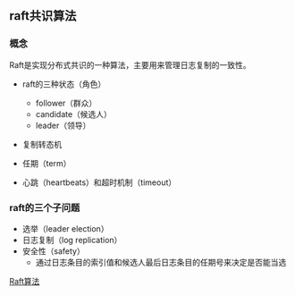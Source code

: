 ## raft共识算法

### 概念

Raft是实现分布式共识的一种算法，主要用来管理日志复制的一致性。

- raft的三种状态（角色）
  - follower（群众）
  - candidate（候选人）
  - leader（领导）

- 复制转态机
- 任期（term）
- 心跳（heartbeats）和超时机制（timeout）



### raft的三个子问题

- 选举（leader election）
- 日志复制（log replication）
- 安全性（safety）
  - 通过日志条目的索引值和候选人最后日志条目的任期号来决定是否能当选



[Raft算法](https://segmentfault.com/a/1190000022280801)

